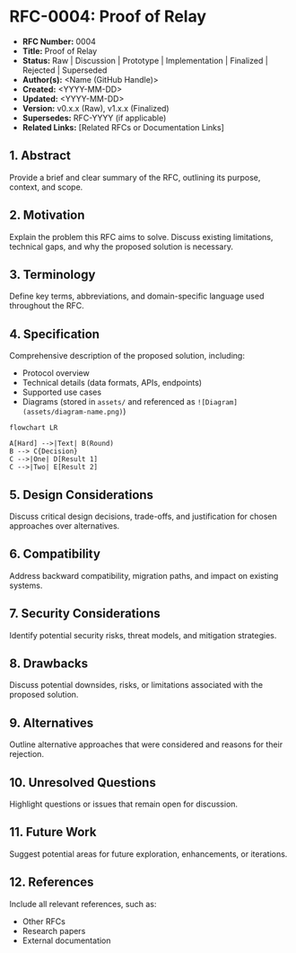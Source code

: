 # RFC-0004: Proof of Relay

- **RFC Number:** 0004
- **Title:** Proof of Relay
- **Status:** Raw | Discussion | Prototype | Implementation | Finalized | Rejected | Superseded
- **Author(s):** \<Name (GitHub Handle)\>
- **Created:** \<YYYY-MM-DD\>
- **Updated:** \<YYYY-MM-DD\>
- **Version:** v0.x.x (Raw), v1.x.x (Finalized)
- **Supersedes:** RFC-YYYY (if applicable)
- **Related Links:** [Related RFCs or Documentation Links]

## 1. Abstract

Provide a brief and clear summary of the RFC, outlining its purpose, context, and scope.

## 2. Motivation

Explain the problem this RFC aims to solve.
Discuss existing limitations, technical gaps, and why the proposed solution is necessary.

## 3. Terminology

Define key terms, abbreviations, and domain-specific language used throughout the RFC.

## 4. Specification

Comprehensive description of the proposed solution, including:

- Protocol overview
- Technical details (data formats, APIs, endpoints)
- Supported use cases
- Diagrams (stored in `assets/` and referenced as `![Diagram](assets/diagram-name.png)`)

```mermaid
flowchart LR

A[Hard] -->|Text| B(Round)
B --> C{Decision}
C -->|One| D[Result 1]
C -->|Two| E[Result 2]
```

## 5. Design Considerations

Discuss critical design decisions, trade-offs, and justification for chosen approaches over alternatives.

## 6. Compatibility

Address backward compatibility, migration paths, and impact on existing systems.

## 7. Security Considerations

Identify potential security risks, threat models, and mitigation strategies.

## 8. Drawbacks

Discuss potential downsides, risks, or limitations associated with the proposed solution.

## 9. Alternatives

Outline alternative approaches that were considered and reasons for their rejection.

## 10. Unresolved Questions

Highlight questions or issues that remain open for discussion.

## 11. Future Work

Suggest potential areas for future exploration, enhancements, or iterations.

## 12. References

Include all relevant references, such as:

- Other RFCs
- Research papers
- External documentation
